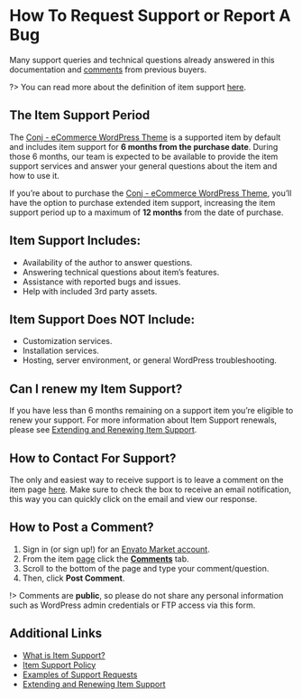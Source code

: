 # How To Request Support or Report A Bug

Many support queries and technical questions already answered in this documentation and [comments](https://themeforest.net/item/conj-ecommerce-wordpress-theme/21935639/comments) from previous buyers.

?> You can read more about the definition of item support [here](http://themeforest.net/page/item_support_policy).

## The Item Support Period

The [Conj - eCommerce WordPress Theme](https://themeforest.net/item/conj-ecommerce-wordpress-theme/21935639?ref=mypreview) is a supported item by default and includes item support for **6 months from the purchase date**. During those 6 months, our team is expected to be available to provide the item support services and answer your general questions about the item and how to use it.

If you’re about to purchase the [Conj - eCommerce WordPress Theme](https://themeforest.net/item/conj-ecommerce-wordpress-theme/21935639?ref=mypreview), you’ll have the option to purchase extended item support, increasing the item support period up to a maximum of **12 months** from the date of purchase.

## Item Support Includes:

* Availability of the author to answer questions.
* Answering technical questions about item’s features.
* Assistance with reported bugs and issues.
* Help with included 3rd party assets.

## Item Support Does NOT Include:

* Customization services.
* Installation services.
* Hosting, server environment, or general WordPress troubleshooting.

## Can I renew my Item Support?

If you have less than 6 months remaining on a support item you’re eligible to renew your support. For more information about Item Support renewals, please see [Extending and Renewing Item Support](https://help.market.envato.com/hc/en-us/articles/207886473-Extending-and-Renewing-Item-Support).

## How to Contact For Support?

The only and easiest way to receive support is to leave a comment on the item page [here](https://themeforest.net/item/conj-ecommerce-wordpress-theme/21935639?ref=mypreview). Make sure to check the box to receive an email notification, this way you can quickly click on the email and view our response.

## How to Post a Comment?

1. Sign in (or sign up!) for an [Envato Market account](https://account.envato.com).
2. From the item [page]((https://themeforest.net/item/conj-ecommerce-wordpress-theme/21935639?ref=mypreview)) click the **[Comments](https://themeforest.net/item/conj-ecommerce-wordpress-theme/21935639/comments)** tab.
3. Scroll to the bottom of the page and type your comment/question.
4. Then, click **Post Comment**.

!> Comments are **public**, so please do not share any personal information such as WordPress admin credentials or FTP access via this form.

## Additional Links

* [What is Item Support?](https://help.market.envato.com/hc/en-us/articles/208191263-What-is-Item-Support-)
* [Item Support Policy](https://themeforest.net/page/item_support_policy)
* [Examples of Support Requests](https://help.market.envato.com/hc/en-us/articles/205935880-Examples-of-Support-Requests)
* [Extending and Renewing Item Support](https://help.market.envato.com/hc/en-us/articles/207886473-Extending-and-Renewing-Item-Support)
